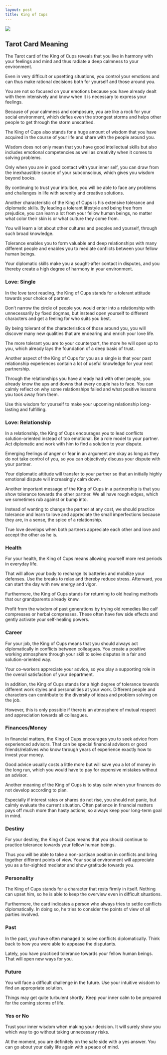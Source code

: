 ```yaml
---
layout: post
title: King of Cups
---
```


![](../images/King-of-Cups-Tarot-Card-Meaning-732x1024.webp)

## Tarot Card Meaning
The Tarot card of the King of Cups reveals that you live in harmony with your feelings and mind and thus radiate a deep calmness to your environment.

Even in very difficult or upsetting situations, you control your emotions and can thus make rational decisions both for yourself and those around you.

You are not so focused on your emotions because you have already dealt with them intensively and know when it is necessary to express your feelings.

Because of your calmness and composure, you are like a rock for your social environment, which defies even the strongest storms and helps other people to get through the storm unscathed.

The King of Cups also stands for a huge amount of wisdom that you have acquired in the course of your life and share with the people around you.

Wisdom does not only mean that you have good intellectual skills but also includes emotional competencies as well as creativity when it comes to solving problems.

Only when you are in good contact with your inner self, you can draw from the inexhaustible source of your subconscious, which gives you wisdom beyond books.

By continuing to trust your intuition, you will be able to face any problems and challenges in life with serenity and creative solutions.

Another characteristic of the King of Cups is his extensive tolerance and diplomatic skills. By leading a tolerant lifestyle and being free from prejudice, you can learn a lot from your fellow human beings, no matter what color their skin is or what culture they come from.

You will learn a lot about other cultures and peoples and yourself, through such broad knowledge.

Tolerance enables you to form valuable and deep relationships with many different people and enables you to mediate conflicts between your fellow human beings.

Your diplomatic skills make you a sought-after contact in disputes, and you thereby create a high degree of harmony in your environment.

### Love: Single
In the love tarot reading, the King of Cups stands for a tolerant attitude towards your choice of partner.

Don’t narrow the circle of people you would enter into a relationship with unnecessarily by fixed dogmas, but instead open yourself to different characters and get a feeling for who suits you best.

By being tolerant of the characteristics of those around you, you will discover many new qualities that are endearing and enrich your love life.

The more tolerant you are to your counterpart, the more he will open up to you, which already lays the foundation of a deep basis of trust.

Another aspect of the King of Cups for you as a single is that your past relationship experiences contain a lot of useful knowledge for your next partnership.

Through the relationships you have already had with other people, you already know the ups and downs that every couple has to face. You can calmly reflect on why some relationships failed and what positive lessons you took away from them.

Use this wisdom for yourself to make your upcoming relationship long-lasting and fulfilling.

### Love: Relationship
In a relationship, the King of Cups encourages you to lead conflicts solution-oriented instead of too emotional. Be a role model to your partner. Act diplomatic and work with him to find a solution to your dispute.

Emerging feelings of anger or fear in an argument are okay as long as they do not take control of you, so you can objectively discuss your dispute with your partner.

Your diplomatic attitude will transfer to your partner so that an initially highly emotional dispute will increasingly calm down.

Another important message of the King of Cups in a partnership is that you show tolerance towards the other partner. We all have rough edges, which we sometimes rub against or bump into.

Instead of wanting to change the partner at any cost, we should practice tolerance and learn to love and appreciate the small imperfections because they are, in a sense, the spice of a relationship.

True love develops when both partners appreciate each other and love and accept the other as he is.


### Health 

For your health, the King of Cups means allowing yourself more rest periods in everyday life.

That will allow your body to recharge its batteries and mobilize your defenses. Use the breaks to relax and thereby reduce stress. Afterward, you can start the day with new energy and vigor.

Furthermore, the King of Cups stands for returning to old healing methods that our grandparents already knew.

Profit from the wisdom of past generations by trying old remedies like calf compresses or herbal compresses. These often have few side effects and gently activate your self-healing powers.


### Career 

For your job, the King of Cups means that you should always act diplomatically in conflicts between colleagues. You create a positive working atmosphere through your skill to solve disputes in a fair and solution-oriented way.

Your co-workers appreciate your advice, so you play a supporting role in the overall satisfaction of your department.

In addition, the King of Cups stands for a high degree of tolerance towards different work styles and personalities at your work. Different people and characters can contribute to the diversity of ideas and problem solving on the job.

However, this is only possible if there is an atmosphere of mutual respect and appreciation towards all colleagues.


### Finances/Money 

In financial matters, the King of Cups encourages you to seek advice from experienced advisors. That can be special financial advisors or good friends/relatives who know through years of experience exactly how to invest your money.

Good advice usually costs a little more but will save you a lot of money in the long run, which you would have to pay for expensive mistakes without an advisor.

Another meaning of the King of Cups is to stay calm when your finances do not develop according to plan.

Especially if interest rates or shares do not rise, you should not panic, but calmly evaluate the current situation. Often patience in financial matters pays off much more than hasty actions, so always keep your long-term goal in mind.


### Destiny 

For your destiny, the King of Cups means that you should continue to practice tolerance towards your fellow human beings.

Thus you will be able to take a non-partisan position in conflicts and bring together different points of view. Your social environment will appreciate you as a far-sighted mediator and show gratitude towards you.


### Personality
The King of Cups stands for a character that rests firmly in itself. Nothing can upset him, so he is able to keep the overview even in difficult situations.

Furthermore, the card indicates a person who always tries to settle conflicts diplomatically. In doing so, he tries to consider the points of view of all parties involved.

### Past
In the past, you have often managed to solve conflicts diplomatically. Think back to how you were able to appease the disputants.

Lately, you have practiced tolerance towards your fellow human beings. That will open new ways for you.

### Future
You will face a difficult challenge in the future. Use your intuitive wisdom to find an appropriate solution.

Things may get quite turbulent shortly. Keep your inner calm to be prepared for the coming storms of life.

### Yes or No
Trust your inner wisdom when making your decision. It will surely show you which way to go without taking unnecessary risks.

At the moment, you are definitely on the safe side with a yes answer. You can go about your daily life again with a peace of mind.

